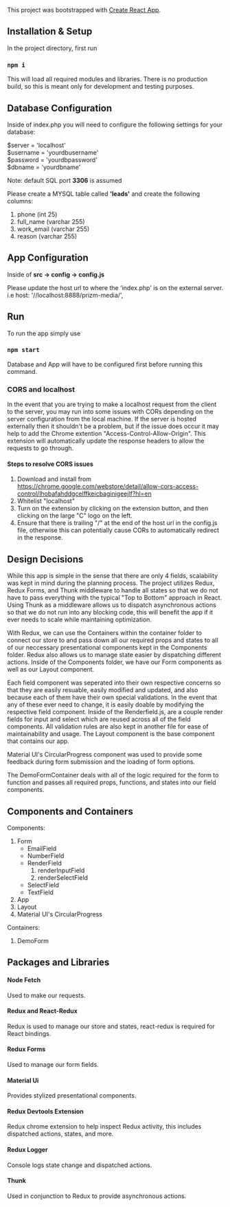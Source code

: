 This project was bootstrapped with [Create React App](https://github.com/facebook/create-react-app).

## Installation & Setup

In the project directory, first run

### `npm i`

This will load all required modules and libraries. There is no production build, so this is meant only for development and testing purposes.

## Database Configuration

Inside of index.php you will need to configure the following settings for your database:

$server = 'localhost'</br>
$username = 'yourdbusername'</br>
$password = 'yourdbpassword'</br>
$dbname = 'yourdbname'</br>

Note: default SQL port <b>3306</b> is assumed

Please create a MYSQL table called <b>'leads'</b> and create the following columns:

1. phone (int 25)
2. full_name (varchar 255)
3. work_email (varchar 255)
4. reason (varchar 255)

## App Configuration

Inside of <b>src -> config -> config.js</b>

Please update the host url to where the 'index.php' is on the external server.</br>
i.e host: '//localhost:8888/prizm-media/',

## Run

To run the app simply use

### `npm start`

Database and App will have to be configured first before running this command.

### CORS and localhost

In the event that you are trying to make a localhost request from the client to the server, you may run into some issues with CORs depending on the server configuration from the local machine. If the server is hosted externally then it shouldn't be a problem, but if the issue does occur it may help to add the Chrome extention "Access-Control-Allow-Origin". This extension will automatically update the response headers to allow the requests to go through.

#### Steps to resolve CORS issues

1. Download and install from https://chrome.google.com/webstore/detail/allow-cors-access-control/lhobafahddgcelffkeicbaginigeejlf?hl=en
2. Whitelist "localhost"
3. Turn on the extension by clicking on the extension button, and then clicking on the large "C" logo on the left.
4. Ensure that there is trailing "/" at the end of the host url in the config.js file, otherwise this can potentially cause CORs to automatically redirect in the response.

## Design Decisions

While this app is simple in the sense that there are only 4 fields, scalability was kept in mind during the planning process. The project utilizes Redux, Redux Forms, and Thunk middleware to handle all states so that we do not have to pass everything with the typical "Top to Bottom" approach in React. Using Thunk as a middleware allows us to dispatch asynchronous actions so that we do not run into any blocking code, this will benefit the app if it ever needs to scale while maintaining optimization.

With Redux, we can use the Containers within the container folder to connect our store to and pass down all our required props and states to all of our neccessary presentational components kept in the Components folder. Redux also allows us to manage state easier by dispatching different actions. Inside of the Components folder, we have our Form components as well as our Layout component.

Each field component was seperated into their own respective concerns so that they are easily resuable, easily modified and updated, and also because each of them have their own special validations. In the event that any of these ever need to change, it is easily doable by modifying the respective field component. Inside of the Renderfield.js, are a couple render fields for input and select which are reused across all of the field components. All validation rules are also kept in another file for ease of maintainability and usage. The Layout component is the base component that contains our app.

Material UI's CircularProgress component was used to provide some feedback during form submission and the loading of form options.

The DemoFormContainer deals with all of the logic required for the form to function and passes all required props, functions, and states into our field components.

## Components and Containers

Components:

1. Form
    - EmailField
    - NumberField
    - RenderField
        1. renderInputField
        2. renderSelectField
    - SelectField
    - TextField
2. App
3. Layout
4. Material UI's CircularProgress

Containers:

1. DemoForm

## Packages and Libraries

#### Node Fetch

Used to make our requests.

#### Redux and React-Redux

Redux is used to manage our store and states, react-redux is required for React bindings.

#### Redux Forms

Used to manage our form fields.

#### Material Ui

Provides stylized presentational components.

#### Redux Devtools Extension

Redux chrome extension to help inspect Redux activity, this includes dispatched actions, states, and more.

#### Redux Logger

Console logs state change and dispatched actions.

#### Thunk

Used in conjunction to Redux to provide asynchronous actions.
